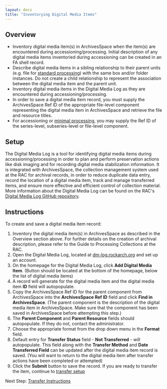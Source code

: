 ```yaml
---
layout: docs
title: "Inventorying Digital Media Items"
---
```


## Overview

-	Inventory digital media item(s) in ArchivesSpace when the item(s) are encountered during accessioning/processing. Initial description of any digital media items inventoried during accessioning can be created in an FA shell record.
-	Describe digital media items in a sibling relationship to their parent units (e.g. file for [standard processing](/processing-manual/#processing-levels)) with the same box and/or folder instances. Do not create a child relationship to represent the association between the digital media item and the parent unit.
-	Inventory digital media items in the Digital Media Log as they are encountered during accessioning/processing.
-	In order to save a digital media item record, you must supply the ArchivesSpace Ref ID of the appropriate file-level component representing the digital media item in ArchivesSpace and retrieve the file and resource titles.
-	For accessioning or [minimal processing](/processing-manual/#processing-levels), you may supply the Ref ID of the series-level, subseries-level or file-level component. 

## Setup

The Digital Media Log is a tool for identifying digital media items during accessioning/processing in order to plan and perform preservation actions like disk imaging and for recording digital media stabilization information. It is integrated with ArchivesSpace, the collection management system used at the RAC for archival records, in order to reduce duplicate data entry, record the location of a digital media item, track and manage transferred items, and ensure more effective and efficient control of collection material. More information about the Digital Media Log can be found on the RAC's [Digital Media Log GitHub repository](https://github.com/RockefellerArchiveCenter/dm_log).

## Instructions

To create and save a digital media item record:

1.	Inventory the digital media item(s) in ArchivesSpace as described in the Overview section above. For further details on the creation of archival description, please refer to the Guide to Processing Collections at the RAC.
2.	Open the Digital Media Log, located at [dm-log.rockarch.org](http://dm-log.rockarch.org/) and set up an account.
3.  On the homepage for the Digital Media Log, click **Add Digital Media Item**. (Button should be located at the bottom of the homepage, below the list of digital media items)
4.  A record will generate for the digital media item and the digital media item **ID** field will autopopulate.
5.  Copy the ArchivesSpace Ref ID for the parent component from ArchivesSpace into the **ArchivesSpace Ref ID** field and click **Find in ArchivesSpace**. (The parent component is the description of the digital media item in ArchivesSpace. Make sure that the component has been saved in ArchivesSpace before attempting this step.)
6.  The **Parent Component** and **Parent Resource** fields should autopopulate. If they do not, contact the administrator.
7.  Choose the appropriate format from the drop down menu in the **Format** field.
8.  Default entry for **Transfer Status** field - **Not Transferred** - will autopopulate. This field along with the **Transfer Method** and **Date Transferred Field** can be updated after the digital media item record is saved. (You will want to return to the digital media item after transfer actions have been completed or attempted)
9. Click the **Submit** button to save the record. If you are ready to transfer the item, continue to [transfer setup](/dm-transfer-workflow/transfer-instructions#transfer-overview-&-setup)

Next Step: [Transfer Instructions](/dm-transfer-workflow/transfer-instructions)
